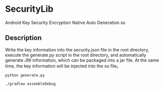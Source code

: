 # SecurityLib
Android Key Security Encryption Native Auto Generation so

## Description
Write the key information into the security.json file in the root directory, execute the generate.py script in the root directory, and automatically generate JNI information, which can be packaged into a jar file. At the same time, the key information will be injected into the so file。

`python generate.py`

`./gradlew assembleDebug`
